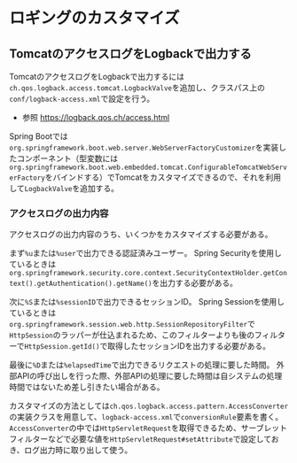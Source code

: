 # ロギングのカスタマイズ

## TomcatのアクセスログをLogbackで出力する

TomcatのアクセスログをLogbackで出力するには`ch.qos.logback.access.tomcat.LogbackValve`を追加し、クラスパス上の`conf/logback-access.xml`で設定を行う。

- 参照 https://logback.qos.ch/access.html

Spring Bootでは`org.springframework.boot.web.server.WebServerFactoryCustomizer`を実装したコンポーネント（型変数には`org.springframework.boot.web.embedded.tomcat.ConfigurableTomcatWebServerFactory`をバインドする）でTomcatをカスタマイズできるので、それを利用して`LogbackValve`を追加する。

### アクセスログの出力内容

アクセスログの出力内容のうち、いくつかをカスタマイズする必要がある。

まず`%u`または`%user`で出力できる認証済みユーザー。
Spring Securityを使用しているときは`org.springframework.security.core.context.SecurityContextHolder.getContext().getAuthentication().getName()`を出力する必要がある。

次に`%S`または`%sessionID`で出力できるセッションID。
Spring Sessionを使用しているときは`org.springframework.session.web.http.SessionRepositoryFilter`で`HttpSession`のラッパーが仕込まれるため、このフィルターよりも後のフィルターで`HttpSession.getId()`で取得したセッションIDを出力する必要がある。

最後に`%D`または`%elapsedTime`で出力できるリクエストの処理に要した時間。
外部APIの呼び出しを行った際、外部APIの処理に要した時間は自システムの処理時間ではないため差し引きたい場合がある。

カスタマイズの方法としては`ch.qos.logback.access.pattern.AccessConverter`の実装クラスを用意して、`logback-access.xml`で`conversionRule`要素を書く。
`AccessConverter`の中では`HttpServletRequest`を取得できるため、サーブレットフィルターなどで必要な値を`HttpServletRequest#setAttribute`で設定しておき、ログ出力時に取り出して使う。

